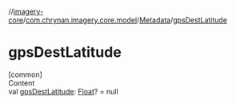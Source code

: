 //[imagery-core](../../../index.md)/[com.chrynan.imagery.core.model](../index.md)/[Metadata](index.md)/[gpsDestLatitude](gps-dest-latitude.md)



# gpsDestLatitude  
[common]  
Content  
val [gpsDestLatitude](gps-dest-latitude.md): [Float](https://kotlinlang.org/api/latest/jvm/stdlib/kotlin/-float/index.html)? = null  



